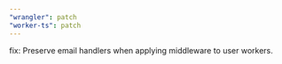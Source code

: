 ```yaml
---
"wrangler": patch
"worker-ts": patch
---
```


fix: Preserve email handlers when applying middleware to user workers.
